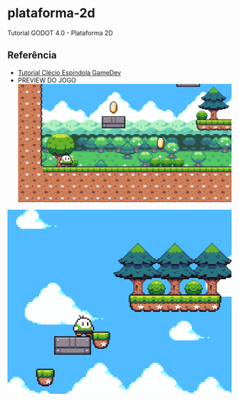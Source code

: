 # plataforma-2d
Tutorial GODOT 4.0 - Plataforma 2D


## Referência

- [Tutorial Clécio Espindola GameDev](https://www.youtube.com/playlist?list=PL-oJEh-N3A3SOPWuMuulbnJv0BFgvBnVG)
- PREVIEW DO JOGO
  ![Preview](https://github.com/rabispedro/plataforma-2d/blob/main/preview.png)

 ![Preview](https://github.com/rabispedro/plataforma-2d/blob/main/preview2.png)
